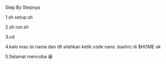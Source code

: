 Step By Stepnya

1.sh setup.sh

2.sh run.sh

3.cd

4.kalo mau isi nama dan dll silahkan ketik code
  nano .bashrc di $HOME ok
  
5.Selamat mencoba 😁
